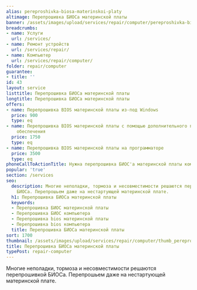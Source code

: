 ```yaml
---
alias: pereproshivka-biosa-materinskoi-platy
altimage: Перепрошивка БИОСа материнской платы
banner: /assets/images/upload/services/repair/computer/pereproshivka-biosa-materinskoi-platy.jpg
breadcrumbs:
- name: Услуги
  url: /services/
- name: Ремонт устройств
  url: /services/repair/
- name: Компьютер
  url: /services/repair/computer/
folder: repair/computer
guarantee:
- title: ''
id: 43
layout: service
listtitle: Перепрошивка БИОСа материнской платы
longtitle: Перепрошивка БИОСа материнской платы
offers:
- name: Перепрошивка BIOS материнской платы из-под Windows
  price: 900
  type: eq
- name: Перепрошивка BIOS материнской платы с помощью дополнительного программного
    обеспечения
  price: 1750
  type: eq
- name: Перепрошивка BIOS материнской платы на программаторе
  price: 3500
  type: eq
phoneCallToActionTitle: Нужна перепрошивка БИОС'а материнской платы компьютера? Звоните!
popular: 'true'
section: /services
seo:
  description: Многие неполадки, тормоза и несовместимости решаются перепрошивкой
    БИОСа. Перепрошьем даже на нестартующей материнской плате.
  h1: Перепрошивка БИОСа материнской платы
  keywords:
  - Перепрошивка БИОС материнской платы
  - Перепрошивка БИОС компьютера
  - Перепрошивка bios материнской платы
  - Перепрошивка bios компьютера
  title: Перепрошивка БИОСа материнской платы
sort: 1700
thumbnail: /assets/images/upload/services/repair/computer/thumb_pereproshivka-biosa-materinskoi-platy.jpg
title: Перепрошивка БИОСа материнской платы
typePost: repair-computer
---
```

Многие неполадки, тормоза и несовместимости решаются перепрошивкой БИОСа. Перепрошьем даже на нестартующей материнской плате.